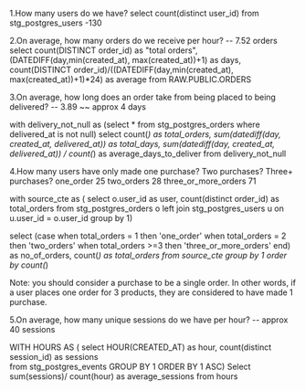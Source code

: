 1.How many users do we have?
select count(distinct user_id) from stg_postgres_users
-130

2.On average, how many orders do we receive per hour? -- 7.52 orders
select 
    count(DISTINCT order_id) as "total orders",
    (DATEDIFF(day,min(created_at), max(created_at))+1) as days,
    count(DISTINCT order_id)/((DATEDIFF(day,min(created_at), max(created_at))+1)*24) as average
from RAW.PUBLIC.ORDERS

3.On average, how long does an order take from being placed to being delivered? -- 3.89 ~~ approx 4 days

with delivery_not_null as 
(select * from stg_postgres_orders 
where delivered_at is not null)
select 
count(*) as total_orders,
sum(datediff(day, created_at, delivered_at)) as total_days,
sum(datediff(day, created_at, delivered_at)) / count(*) as average_days_to_deliver
from delivery_not_null

4.How many users have only made one purchase? Two purchases? Three+ purchases? 
one_order	25
two_orders	28
three_or_more_orders	71

with source_cte as (
select o.user_id as user, count(distinct order_id) as total_orders from stg_postgres_orders o
left join stg_postgres_users u on u.user_id = o.user_id
group by 1)

select  (case when total_orders = 1 then 'one_order'
             when total_orders = 2 then 'two_orders'
             when total_orders >=3 then 'three_or_more_orders' end) as no_of_orders, count(*) as total_orders
 from source_cte
 group by 1
 order by count(*)

Note: you should consider a purchase to be a single order. In other words, if a user places one order for 3 products, they are considered to have made 1 purchase.

5.On average, how many unique sessions do we have per hour? -- approx 40 sessions

WITH HOURS AS (
select HOUR(CREATED_AT) as hour, count(distinct session_id) as sessions  
from stg_postgres_events
GROUP BY 1
ORDER BY 1 ASC)
Select sum(sessions)/ count(hour) as average_sessions from hours 


